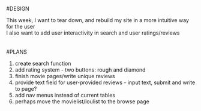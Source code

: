 #DESIGN  

This week, I want to tear down, and rebuild my site in a more intuitive way for the user  
I also want to add user interactivity in search and user ratings/reviews  
<br>  
#PLANS  
1. create search function  
2. add rating system - two buttons: rough and diamond  
3. finish movie pages/write unique reviews  
4. provide text field for user-provided reviews - input text, submit and write to page?  
5. add nav menus instead of current tables  
6. perhaps move the movielist/loulist to the browse page  
